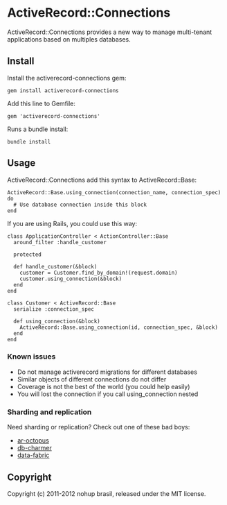 # ActiveRecord::Connections

ActiveRecord::Connections provides a new way to manage multi-tenant applications based on multiples databases.

## Install

Install the activerecord-connections gem:

    gem install activerecord-connections

Add this line to Gemfile:

    gem 'activerecord-connections'

Runs a bundle install:

    bundle install

## Usage

ActiveRecord::Connections add this syntax to ActiveRecord::Base:

    ActiveRecord::Base.using_connection(connection_name, connection_spec) do
      # Use database connection inside this block
    end

If you are using Rails, you could use this way:

    class ApplicationController < ActionController::Base
      around_filter :handle_customer

      protected

      def handle_customer(&block)
        customer = Customer.find_by_domain!(request.domain)
        customer.using_connection(&block)
      end
    end

    class Customer < ActiveRecord::Base
      serialize :connection_spec

      def using_connection(&block)
        ActiveRecord::Base.using_connection(id, connection_spec, &block)
      end
    end

### Known issues

* Do not manage activerecord migrations for different databases
* Similar objects of different connections do not differ
* Coverage is not the best of the world (you could help easily)
* You will lost the connection if you call using_connection nested

### Sharding and replication

Need sharding or replication? Check out one of these bad boys:

* [ar-octopus](https://github.com/tchandy/octopus)
* [db-charmer](https://github.com/kovyrin/db-charmer)
* [data-fabric](https://github.com/mperham/data_fabric)

## Copyright

Copyright (c) 2011-2012 nohup brasil, released under the MIT license.
